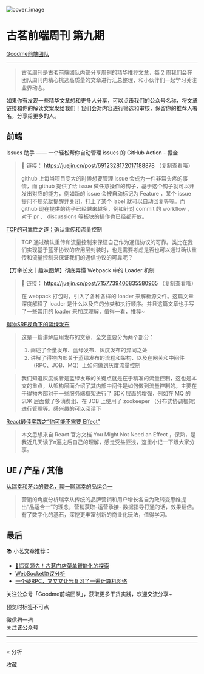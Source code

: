 ![cover_image](https://mmbiz.qpic.cn/sz_mmbiz_jpg/TpB2QHJbiaicHP0lqicf21DmOOzXiaIhOUGmAs1fgibytErfMOgT7b6jaibGIuys11q2D3Vllk7W3fHn04ib3V7V7oGRA/0?wx_fmt=jpeg)

#  古茗前端周刊 第九期

[ Goodme前端团队 ](javascript:void\(0\);)

__ _ _ _ _

> 古茗周刊是古茗前端团队内部分享周刊的精华推荐文章，每 2 周我们会在团队周刊内精心挑选高质量的文章进行汇总整理，和小伙伴们一起学习关注业界动态。

如果你有发现一些精华文章想和更多人分享，可以点击我们的公众号名称，将文章链接和你的解读文案发给我们！我们会对内容进行筛选和审核，保留你的推荐人署名，分享给更多的人。

##  前端

Issues 助手 —— 一个轻松帮你自动管理 issues 的 GitHub Action - 掘金

> 🔗 链接：  https://juejin.cn/post/6912328172017188878  （复制查看哦）
>
> github 上每当项目变大的时候想要管理 issue 会成为一件非常头疼的事情，而 github 提供了给 issue
> 做任意操作的钩子，基于这个钩子就可以开发出对应的能力，例如新的 issue 会被自动标记为 Feature ，某个 issue
> 提问不规范就提醒并关闭，打上了某个 label 就可以自动回复等等。而 github 现在提供的钩子已经越来越多，例如针对 commit 的
> workflow ，对于 pr 、 discussions 等板块的操作也已经都开放。

[ TCP的可靠性之道：确认重传和流量控制
](https://mp.weixin.qq.com/s?__biz=MzA3NTgwNTIyMQ==&mid=2649299561&idx=1&sn=e85253b33af4f9db79799dac04005b3f&scene=21#wechat_redirect)

> TCP
> 通过确认重传和流量控制来保证自己作为通信协议的可靠。类比在我们实现基于蓝牙协议的应用层封装时，也是需要考虑是否也可以通过确认重传和流量控制来保证我们的通信协议的可靠呢？

【万字长文｜趣味图解】彻底弄懂 Webpack 中的 Loader 机制

> 🔗 链接：  https://juejin.cn/post/7157739406835580965  （复制查看哦）
>
> 在 webpack 打包时，引入了各种各样的 loader 来解析源文件。这篇文章深度解释了 loader
> 是什么以及它的分类和执行顺序。并且这篇文章也手写了一些常用的 loader 来加深理解，值得一看，推荐~

[ 得物SRE视角下的蓝绿发布
](https://mp.weixin.qq.com/s?__biz=MzkxNTE3ODU0NA==&mid=2247503830&idx=1&sn=1e90fe4c04d5812a3a40846620338c2d&scene=21#wechat_redirect)

> 这是一篇讲解应用发布的文章，全文主要分为两个部分：
>
>   1. 阐述了全量发布、蓝绿发布、灰度发布的异同之处
>   2. 讲解了得物内部关于蓝绿发布的流程和架构、以及在网关和中间件（RPC、JOB、MQ）上如何做到灰度流量控制
>

>
>
> 我们知道灰度或者是蓝绿发布的关键点就是在于精准的流量控制，这也是本文的重点，从架构层面介绍了其内部中间件是如何做到流量控制的。主要在于得物内部对于一些服务端框架进行了
> SDK 层面的增强，例如在 MQ 的 SDK 层面做了多消费组、在 JOB 上使用了 zookeeper
> （分布式协调框架）进行管理等。感兴趣的可以阅读下

[ React最佳实践之“你可能不需要 Effect”
](https://mp.weixin.qq.com/s?__biz=MzU2NjU3Nzg2Mg==&mid=2247500887&idx=2&sn=4fa27b30156d2ccf5035161e0e5ca7f8&scene=21#wechat_redirect)

> 本文思想来自 React 官方文档 You Might Not Need an Effect
> ，保熟，是我近几天读了n遍之后自己的理解，感觉受益匪浅，这里小记一下跟大家分享。

##  UE / 产品 / 其他

[ 从瑞幸和茅台的联名，聊一聊瑞幸的品运合一
](https://mp.weixin.qq.com/s?__biz=MjM5MDAxMjQwMA==&mid=2648920376&idx=1&sn=be5c8a60c0d5cfc2c2d4b7ef890b07fa&scene=21#wechat_redirect)

> 营销的角度分析瑞幸从传统的品牌营销和用户增长各自为政转变思维提出“品运合一”的理念，营销获取-运营承接-
> 数据指导打通的话，效果翻倍。有了数字化的基石，深挖更丰富创新的商业化玩法，值得学习。

##  最后

📚 小茗文章推荐：

  * [ 🚀遥遥领先！古茗门店菜单智能化的探索 ](https://mp.weixin.qq.com/s?__biz=Mzg4OTkwMTY3Mg==&mid=2247484400&idx=1&sn=133f12f491b9072b6b73283838b755d8&scene=21#wechat_redirect)
  * [ WebSocket协议分析 ](https://mp.weixin.qq.com/s?__biz=Mzg4OTkwMTY3Mg==&mid=2247484259&idx=1&sn=69820e05afdc4ddc58164424c36ea6d2&scene=21#wechat_redirect)
  * [ 一个破RPC，又又又让我复习了一遍计算机网络 ](https://mp.weixin.qq.com/s?__biz=Mzg4OTkwMTY3Mg==&mid=2247484328&idx=1&sn=e51bfdcfa4fbd5de6906136fe6555d3b&scene=21#wechat_redirect)

关注公众号「Goodme前端团队」，获取更多干货实践，欢迎交流分享~

  

预览时标签不可点

微信扫一扫  
关注该公众号





****



****



×  分析

  收藏

